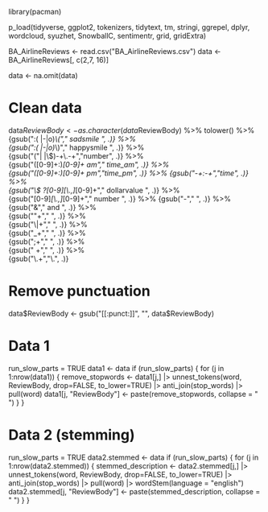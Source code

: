 library(pacman)

p_load(tidyverse, ggplot2, tokenizers, tidytext, tm, stringi, ggrepel, dplyr, wordcloud, syuzhet, SnowballC, sentimentr, grid, gridExtra)

BA_AirlineReviews <- read.csv("BA_AirlineReviews.csv")
data <- BA_AirlineReviews[, c(2,7, 16)] 

data <- na.omit(data)

# Clean data
data$ReviewBody <- as.character(data$ReviewBody)  %>% 
                            tolower() %>% 
                            {gsub(":( |-|o)*\\("," sadsmile ", .)} %>%     
                            {gsub(":( |-|o)*\\)"," happysmile ", .)} %>%  
                            {gsub("(\"| |\\$)-+\\.-+","number", .)} %>%    
                            {gsub("([0-9]+:)*[0-9]+ *am"," time_am", .)} %>%  
                            {gsub("([0-9]+:)*[0-9]+ *pm","time_pm", .)} %>% 
                            {gsub("-+:-+","time", .)} %>%                    
                            {gsub("\\$ ?[0-9]*[\\.,]*[0-9]+"," dollarvalue ", .)} %>%   
                            {gsub("[0-9]*[\\.,]*[0-9]+"," number ", .)} %>% 
                            {gsub("-"," ", .)} %>%                         
                            {gsub("&"," and ", .)} %>%                      
                            {gsub("\"+"," ", .)} %>%                    
                            {gsub("\\|+"," ", .)} %>%                      
                            {gsub("_+"," ", .)} %>%                        
                            {gsub(";+"," ", .)} %>%                      
                            {gsub(" +"," ", .)} %>%                         
  {gsub("\\.+","\\.", .)}

# Remove punctuation 
data$ReviewBody <- gsub("[[:punct:]]", "", data$ReviewBody)

# Data 1
run_slow_parts = TRUE
data1 <- data
if (run_slow_parts) { 
    for (j in 1:nrow(data1)) {
        remove_stopwords <- data1[j,] |> 
                                unnest_tokens(word, ReviewBody, drop=FALSE, to_lower=TRUE) |> 
                                anti_join(stop_words) |> 
                                pull(word)
        data1[j, "ReviewBody"] <- paste(remove_stopwords, collapse = " ")
    }
}

# Data 2 (stemming)
run_slow_parts = TRUE
data2.stemmed <- data
if (run_slow_parts) { 
    for (j in 1:nrow(data2.stemmed)) {
        stemmed_description <- data2.stemmed[j,] |> 
                                unnest_tokens(word, ReviewBody, drop=FALSE, to_lower=TRUE) |> 
                                anti_join(stop_words) |> 
                                pull(word) |> 
                                wordStem(language = "english")
        data2.stemmed[j, "ReviewBody"] <- paste(stemmed_description, collapse = " ")
    }
}
